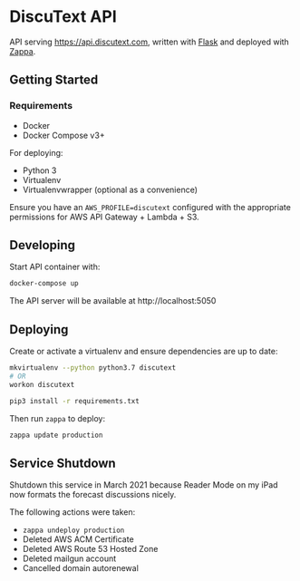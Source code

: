 # DiscuText API

API serving https://api.discutext.com, written with [Flask](https://github.com/pallets/flask/) and deployed with [Zappa](https://github.com/Miserlou/Zappa).

## Getting Started

### Requirements

- Docker
- Docker Compose v3+

For deploying:

- Python 3
- Virtualenv
- Virtualenvwrapper (optional as a convenience)

Ensure you have an `AWS_PROFILE=discutext` configured with the appropriate permissions for AWS API Gateway + Lambda + S3.

## Developing

Start API container with:

```bash
docker-compose up
```

The API server will be available at http://localhost:5050

## Deploying

Create or activate a virtualenv and ensure dependencies are up to date:

```bash
mkvirtualenv --python python3.7 discutext
# OR
workon discutext

pip3 install -r requirements.txt
```

Then run `zappa` to deploy:

```bash
zappa update production
```

## Service Shutdown

Shutdown this service in March 2021 because Reader Mode on my iPad now formats the forecast discussions nicely. 

The following actions were taken:
- `zappa undeploy production`
- Deleted AWS ACM Certificate
- Deleted AWS Route 53 Hosted Zone
- Deleted mailgun account
- Cancelled domain autorenewal

